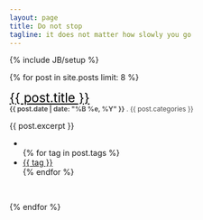 ```yaml
---
layout: page
title: Do not stop
tagline: it does not matter how slowly you go 
---
```

{% include JB/setup %}

{% for post in site.posts limit: 8 %}

<a style="color:black;font-size:160%" href="{{ post.url }}"> {{ post.title }}</a>
<br/>
<small style="color:#4A4A4A"><strong>{{ post.date | date: "%B %e, %Y" }}</strong> . {{ post.categories }}</small>

{{ post.excerpt }}

<ul class="tag_box inline">
    <li><i class="icon-tags"></i></li>
    {% for tag in post.tags %}
    <li><a href="/tags.html#{{ tag }}-ref"> {{ tag }} </a></li>
    {% endfor %}
</ul>

<br/>

{% endfor %}
